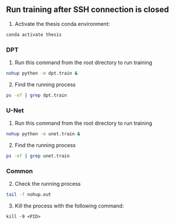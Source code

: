 ## Run training after SSH connection is closed 

1. Activate the thesis conda environment:

````bash
conda activate thesis
````

### DPT

1. Run this command from the root directory to run training

````bash
nohup python -m dpt.train &
````

2. Find the running process

````bash
ps -ef | grep dpt.train
````

### U-Net

1. Run this command from the root directory to run training

````bash
nohup python -m unet.train &
````

2. Find the running process

````bash
ps -ef | grep unet.train
````

### Common

2. Check the running process

````bash
tail -f nohup.out
````

3. Kill the process with the following command:

````text
kill -9 <PID>
````